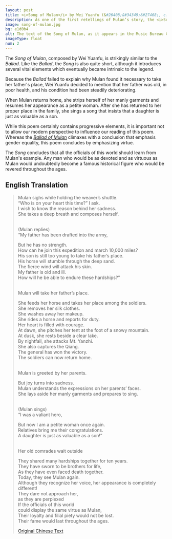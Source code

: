 ```yaml
---
layout: post
title: <i>Song of Mulan</i> by Wei Yuanfu (&#26408;&#34349;&#27468;, c. 750 AD)
description: As one of the first retellings of Mulan’s story, the <i>Song of Mulan</i> introduces some key elements which became intrinsic to the legend’s development.
image: song-of-mulan.jpg
bg: e1d0b4
alt: The text of the Song of Mulan, as it appears in the Music Bureau Collection (Public domain).
imageType: float
num: 2
---
```


The *Song of Mulan*, composed by Wei Yuanfu, is strikingly similar to the *Ballad*. Like the *Ballad*, the *Song* is also quite short, although it introduces several vital elements which eventually became intrinsic to the legend.

Because the *Ballad* failed to explain why Mulan found it necessary to take her father's place, Wei Yuanfu decided to mention that her father was old, in poor health, and his condition had been steadily deteriorating.

When Mulan returns home, she strips herself of her manly garments and resumes her appearance as a petite woman. After she has returned to her proper place in the family, she sings a song that insists that a daughter is just as valuable as a son.

While this poem certainly contains progressive elements, it is important not to allow our modern perspective to influence our reading of this poem. Whereas the *[Ballad of Mulan](/pages/northern-wei/ballad-of-mulan)* climaxes with a conclusion that emphasis gender equality, this poem concludes by emphasizing virtue. 

The *Song* concludes that all the officials of this world should learn from Mulan's example. Any man who would be as devoted and as virtuous as Mulan would undoubtedly become a famous historical figure who would be revered throughout the ages.

<h2>English Translation</h2>

<blockquote>
Mulan sighs while holding the weaver’s shuttle.<br />
<div class="indent">“Who is on your heart this time?” I ask.</div>
I wish to know the reason behind her sadness.<br />
<div class="indent"> She takes a deep breath and composes herself.</div><br />

(Mulan replies)<br />
“My father has been drafted into the army,<br />
<div class="indent"> But he has no strength.</div>
How can he join this expedition and march 10,000 miles?<br />
<div class="indent"> His son is still too young to take his father’s place.</div>
His horse will stumble through the deep sand.<br />
<div class="indent"> The fierce wind will attack his skin.</div>
My father is old and ill.<br />
<div class="indent"> How will he be able to endure these hardships?”</div><br />

Mulan will take her father’s place.<br />
<div class="indent"> She feeds her horse and takes her place among the soldiers.</div>
She removes her silk clothes.<br />
<div class="indent"> She washes away her makeup.</div>
She rides a horse and reports for duty.<br />
<div class="indent"> Her heart is filled with courage.</div>
At dawn, she pitches her tent at the foot of a snowy mountain.<br />
<div class="indent"> At dusk, she rests beside a clear lake.</div>
By nightfall, she attacks Mt. Yanzhi.<br />
<div class="indent"> She also captures the Qiang.</div>
The general has won the victory.<br />
<div class="indent"> The soldiers can now return home.</div><br />

Mulan is greeted by her parents.<br />
<div class="indent"> But joy turns into sadness.</div>
Mulan understands the expressions on her parents’ faces.<br />
<div class="indent"> She lays aside her manly garments and prepares to sing.</div><br />

(Mulan sings)<br />
“I was a valiant hero,<br />
<div class="indent"> But now I am a petite woman once again.</div>
Relatives bring me their congratulations.<br />
<div class="indent"> A daughter is just as valuable as a son!”</div><br />

Her old comrades wait outside<br />
<div class="indent"> They shared many hardships together for ten years.</div>
They have sworn to be brothers for life,<br />
<div class="indent"> As they have even faced death together.</div>
Today, they see Mulan again.<br />
<div class="indent"> Although they recognize her voice, her appearance is completely different!</div>
They dare not approach her,<br />
<div class="indent">as they are perplexed</div>
If the officials of this world<br />
<div class="indent">could display the same virtue as Mulan,</div>
Their loyalty and filial piety would not be lost.<br />
<div class="indent"> Their fame would last throughout the ages.</div>

<a href="https://ctext.org/library.pl?if=gb&file=79316&page=132">Original Chinese Text</a>
